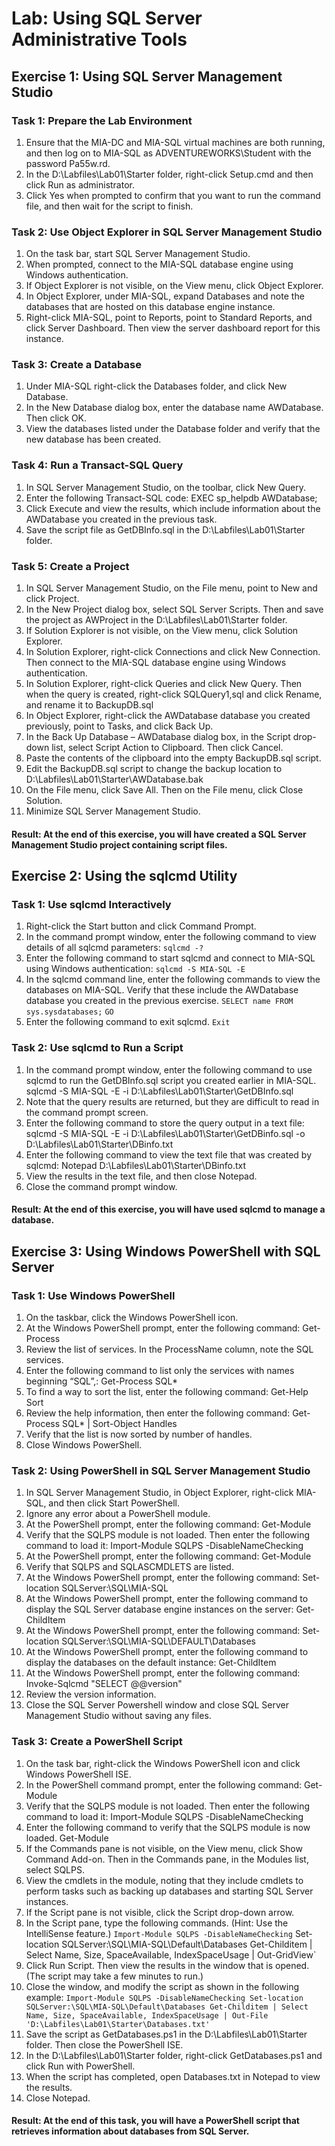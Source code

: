 
# Lab: Using SQL Server Administrative Tools
## Exercise 1: Using SQL Server Management Studio
### Task 1: Prepare the Lab Environment
1. Ensure that the MIA-DC and MIA-SQL virtual machines are both running, and then log on to MIA-SQL as ADVENTUREWORKS\Student with the password Pa55w.rd.
2. In the D:\Labfiles\Lab01\Starter folder, right-click Setup.cmd and then click Run as administrator.
3. Click Yes when prompted to confirm that you want to run the command file, and then wait for the script to finish.

### Task 2: Use Object Explorer in SQL Server Management Studio
1. On the task bar, start SQL Server Management Studio.
2. When prompted, connect to the MIA-SQL database engine using Windows authentication.
3. If Object Explorer is not visible, on the View menu, click Object Explorer.
4. In Object Explorer, under MIA-SQL, expand Databases and note the databases that are hosted on this database engine instance.
5. Right-click MIA-SQL, point to Reports, point to Standard Reports, and click Server Dashboard. Then view the server dashboard report for this instance.

### Task 3: Create a Database
1. Under MIA-SQL right-click the Databases folder, and click New Database.
2. In the New Database dialog box, enter the database name AWDatabase. Then click OK.
3. View the databases listed under the Database folder and verify that the new database has been created.

### Task 4: Run a Transact-SQL Query
1. In SQL Server Management Studio, on the toolbar, click New Query.
2. Enter the following Transact-SQL code: EXEC sp_helpdb AWDatabase;
3. Click Execute and view the results, which include information about the AWDatabase you created in the previous task.
4. Save the script file as GetDBInfo.sql in the D:\Labfiles\Lab01\Starter folder.

### Task 5: Create a Project
1. In SQL Server Management Studio, on the File menu, point to New and click Project.
2. In the New Project dialog box, select SQL Server Scripts. Then and save the project as AWProject in the D:\Labfiles\Lab01\Starter folder.
3. If Solution Explorer is not visible, on the View menu, click Solution Explorer.
4. In Solution Explorer, right-click Connections and click New Connection. Then connect to the MIA-SQL database engine using Windows authentication.
5. In Solution Explorer, right-click Queries and click New Query. Then when the query is created, right-click SQLQuery1,sql and click Rename, and rename it to BackupDB.sql
6. In Object Explorer, right-click the AWDatabase database you created previously, point to Tasks, and click Back Up.
7. In the Back Up Database – AWDatabase dialog box, in the Script drop-down list, select Script Action to Clipboard. Then click Cancel.
8. Paste the contents of the clipboard into the empty BackupDB.sql script.
9. Edit the BackupDB.sql script to change the backup location to D:\Labfiles\Lab01\Starter\AWDatabase.bak
10. On the File menu, click Save All. Then on the File menu, click Close Solution.
11. Minimize SQL Server Management Studio.

#### Result: At the end of this exercise, you will have created a SQL Server Management Studio project containing script files.

## Exercise 2: Using the sqlcmd Utility
### Task 1: Use sqlcmd Interactively
1. Right-click the Start button and click Command Prompt.
2. In the command prompt window, enter the following command to view details of all sqlcmd parameters:
`sqlcmd -?`
3. Enter the following command to start sqlcmd and connect to MIA-SQL using Windows authentication:
`sqlcmd -S MIA-SQL -E`
4. In the sqlcmd command line, enter the following commands to view the databases on MIA-SQL. Verify that these include the AWDatabase database you created in the previous exercise.
`SELECT name FROM sys.sysdatabases;`
`GO`
5. Enter the following command to exit sqlcmd.
`Exit`

### Task 2: Use sqlcmd to Run a Script
1. In the command prompt window, enter the following command to use sqlcmd to run the GetDBInfo.sql script you created earlier in MIA-SQL.
sqlcmd -S MIA-SQL -E -i D:\Labfiles\Lab01\Starter\GetDBInfo.sql
2. Note that the query results are returned, but they are difficult to read in the command prompt screen.
3. Enter the following command to store the query output in a text file:
sqlcmd -S MIA-SQL -E -i D:\Labfiles\Lab01\Starter\GetDBinfo.sql -o D:\Labfiles\Lab01\Starter\DBinfo.txt
4. Enter the following command to view the text file that was created by sqlcmd:
Notepad D:\Labfiles\Lab01\Starter\DBinfo.txt
5. View the results in the text file, and then close Notepad.
6. Close the command prompt window.

#### Result: At the end of this exercise, you will have used sqlcmd to manage a database.

## Exercise 3: Using Windows PowerShell with SQL Server
### Task 1: Use Windows PowerShell
1. On the taskbar, click the Windows PowerShell icon.
2. At the Windows PowerShell prompt, enter the following command:
Get-Process
3. Review the list of services. In the ProcessName column, note the SQL services.
4. Enter the following command to list only the services with names beginning “SQL”,:
Get-Process SQL*
5. To find a way to sort the list, enter the following command:
Get-Help Sort
6. Review the help information, then enter the following command:
Get-Process SQL* | Sort-Object Handles
7. Verify that the list is now sorted by number of handles.
8. Close Windows PowerShell.

### Task 2: Using PowerShell in SQL Server Management Studio
1. In SQL Server Management Studio, in Object Explorer, right-click MIA-SQL, and then click Start PowerShell.
1. Ignore any error about a PowerShell module.
1. At the PowerShell prompt, enter the following command:
Get-Module
1. Verify that the SQLPS module is not loaded. Then enter the following command to load it:
Import-Module SQLPS -DisableNameChecking
1. At the PowerShell prompt, enter the following command:
Get-Module
1. Verify that SQLPS and SQLASCMDLETS are listed.
1. At the Windows PowerShell prompt, enter the following command:
Set-location SQLServer:\SQL\MIA-SQL
1. At the Windows PowerShell prompt, enter the following command to display the SQL Server database engine instances on the server:
Get-ChildItem
1. At the Windows PowerShell prompt, enter the following command:
Set-location SQLServer:\SQL\MIA-SQL\DEFAULT\Databases
1. At the Windows PowerShell prompt, enter the following command to display the databases on the default instance:
Get-ChildItem
1. At the Windows PowerShell prompt, enter the following command:
Invoke-Sqlcmd "SELECT @@version"
1. Review the version information.
1. Close the SQL Server Powershell window and close SQL Server Management Studio without saving any files.

### Task 3: Create a PowerShell Script
1. On the task bar, right-click the Windows PowerShell icon and click Windows PowerShell ISE.
2. In the PowerShell command prompt, enter the following command:
Get-Module
3. Verify that the SQLPS module is not loaded. Then enter the following command to load it:
Import-Module SQLPS -DisableNameChecking
4. Enter the following command to verify that the SQLPS module is now loaded.
Get-Module
5. If the Commands pane is not visible, on the View menu, click Show Command Add-on. Then in the Commands pane, in the Modules list, select SQLPS.
6. View the cmdlets in the module, noting that they include cmdlets to perform tasks such as backing up databases and starting SQL Server instances.
7. If the Script pane is not visible, click the Script drop-down arrow.
8. In the Script pane, type the following commands. (Hint: Use the IntelliSense feature.)
`Import-Module SQLPS -DisableNameChecking`
Set-location SQLServer:\SQL\MIA-SQL\Default\Databases
Get-Childitem | Select Name, Size, SpaceAvailable, IndexSpaceUsage | Out-GridView`
9. Click Run Script. Then view the results in the window that is opened. (The script may take a few minutes to run.)
10. Close the window, and modify the script as shown in the following example:
`Import-Module SQLPS -DisableNameChecking
Set-location SQLServer:\SQL\MIA-SQL\Default\Databases
Get-Childitem | Select Name, Size, SpaceAvailable, IndexSpaceUsage | Out-File 'D:\Labfiles\Lab01\Starter\Databases.txt'`
11. Save the script as GetDatabases.ps1 in the D:\Labfiles\Lab01\Starter folder. Then close the PowerShell ISE.
12. In the D:\Labfiles\Lab01\Starter folder, right-click GetDatabases.ps1 and click Run with PowerShell.
13. When the script has completed, open Databases.txt in Notepad to view the results.
14. Close Notepad.

#### Result: At the end of this task, you will have a PowerShell script that retrieves information about databases from SQL Server.
